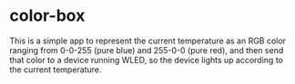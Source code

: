 # color-box

This is a simple app to represent the current temperature as an RGB color ranging from 0-0-255 (pure blue) and 255-0-0 (pure red), and then send that color to a device running WLED, so the device lights up according to the current temperature.
